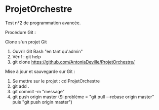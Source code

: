 # ProjetOrchestre

Test n°2 de programmation avancée.

Procédure Git :

Clone s'un projet Git
1) Ouvrir Git Bash "en tant qu'admin"
2) Vérif : git help
3) git clone https://github.com/AntoniaDeville/ProjetOrchestre/

Mise à jour et sauvegarde sur Git :
1) Se mettre sur le projet : cd ProjetOrchestre
2) git add .
3) git commit -m "message"
4) git push origin master 
(Si problème = "git pull --rebase origin master" puis "git push origin master")


